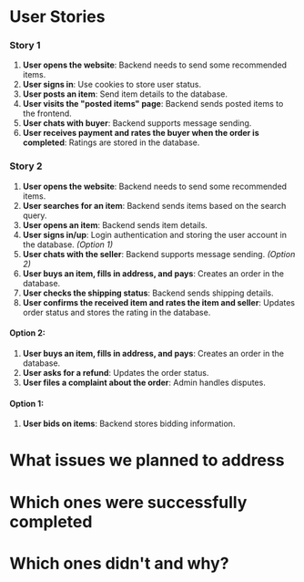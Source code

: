 # User Stories

### Story 1
1. **User opens the website**: Backend needs to send some recommended items.
2. **User signs in**: Use cookies to store user status.
3. **User posts an item**: Send item details to the database.
4. **User visits the "posted items" page**: Backend sends posted items to the frontend.
5. **User chats with buyer**: Backend supports message sending.
6. **User receives payment and rates the buyer when the order is completed**: Ratings are stored in the database.

### Story 2
1. **User opens the website**: Backend needs to send some recommended items.
2. **User searches for an item**: Backend sends items based on the search query.
3. **User opens an item**: Backend sends item details.
4. **User signs in/up**: Login authentication and storing the user account in the database. *(Option 1)*
5. **User chats with the seller**: Backend supports message sending. *(Option 2)*
6. **User buys an item, fills in address, and pays**: Creates an order in the database.
7. **User checks the shipping status**: Backend sends shipping details.
8. **User confirms the received item and rates the item and seller**: Updates order status and stores the rating in the database.

#### Option 2:
1. **User buys an item, fills in address, and pays**: Creates an order in the database.
2. **User asks for a refund**: Updates the order status.
3. **User files a complaint about the order**: Admin handles disputes.

#### Option 1:
1. **User bids on items**: Backend stores bidding information.

# What issues we planned to address

# Which ones were successfully completed

# Which ones didn't and why?

